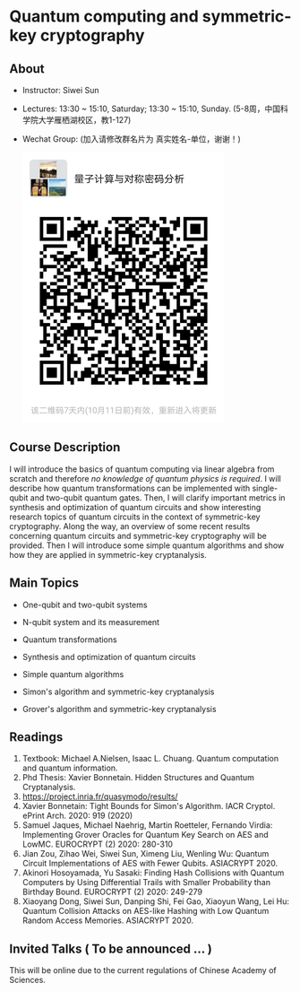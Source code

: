 # Quantum computing and symmetric-key cryptography
## About 

- Instructor: Siwei Sun

- Lectures: 13:30 ~ 15:10, Saturday; 13:30 ~ 15:10, Sunday. (5-8周，中国科学院大学雁栖湖校区，教1-127)

- Wechat Group: (加入请修改群名片为 真实姓名-单位，谢谢！)

  ![1601795488966](https://github.com/siweisun/cas-symmetric-Q-lecture/blob/main/wechat_group.png)

## Course Description

I will introduce the basics of quantum computing via linear algebra from scratch and therefore *no knowledge of quantum physics is required*. I will describe how quantum transformations can be implemented with single-qubit and two-qubit quantum gates. Then, I will clarify important metrics in synthesis and optimization of quantum circuits and show interesting research topics of quantum circuits in the context of symmetric-key cryptography. Along the way, an overview of some recent results concerning quantum circuits and symmetric-key cryptography will be provided. Then I will introduce some simple quantum algorithms and show how they are applied in symmetric-key cryptanalysis. 

## Main Topics

- One-qubit and two-qubit systems

- N-qubit system and its measurement

- Quantum transformations

- Synthesis and optimization of quantum circuits

- Simple quantum algorithms

- Simon's algorithm and symmetric-key cryptanalysis

- Grover's algorithm and symmetric-key cryptanalysis

  

## Readings

1. Textbook: Michael A.Nielsen, Isaac L. Chuang. Quantum computation and quantum information. 
2. Phd Thesis: Xavier Bonnetain. Hidden Structures and Quantum Cryptanalysis.
3. https://project.inria.fr/quasymodo/results/
4. Xavier Bonnetain: Tight Bounds for Simon's Algorithm. IACR Cryptol. ePrint Arch. 2020: 919 (2020)
5. Samuel Jaques, Michael Naehrig, Martin Roetteler, Fernando Virdia: Implementing Grover Oracles for Quantum Key Search on AES and LowMC. EUROCRYPT (2) 2020: 280-310
6. Jian Zou, Zihao Wei, Siwei Sun, Ximeng Liu, Wenling Wu: Quantum Circuit Implementations of AES
   with Fewer Qubits. ASIACRYPT 2020.
7. Akinori Hosoyamada, Yu Sasaki: Finding Hash Collisions with Quantum Computers by Using Differential Trails with Smaller Probability than Birthday Bound. EUROCRYPT (2) 2020: 249-279
8. Xiaoyang Dong, Siwei Sun, Danping Shi, Fei Gao, Xiaoyun Wang, Lei Hu: Quantum Collision Attacks on AES-like Hashing with Low Quantum Random Access Memories. ASIACRYPT 2020.

## Invited Talks ( To be announced ... )

This will be online due to the current regulations of Chinese Academy of Sciences.

